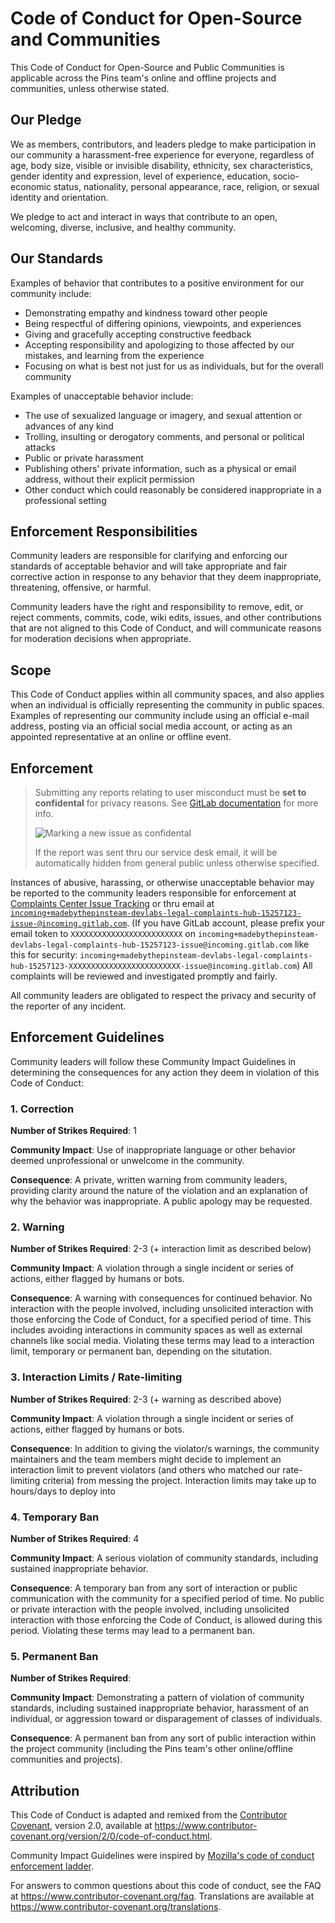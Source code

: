 #  Code of Conduct for Open-Source and Communities

This Code of Conduct for Open-Source and Public Communities is applicable across the Pins team's online and offline projects and communities, unless otherwise stated.

## Our Pledge

We as members, contributors, and leaders pledge to make participation in our community a harassment-free experience for everyone, regardless of age, body size, visible or invisible disability, ethnicity, sex characteristics, gender identity and expression, level of experience, education, socio-economic status, nationality, personal appearance, race, religion, or sexual identity and orientation.

We pledge to act and interact in ways that contribute to an open, welcoming, diverse, inclusive, and healthy community.

## Our Standards

Examples of behavior that contributes to a positive environment for our community include:

* Demonstrating empathy and kindness toward other people
* Being respectful of differing opinions, viewpoints, and experiences
* Giving and gracefully accepting constructive feedback
* Accepting responsibility and apologizing to those affected by our mistakes, and learning from the experience
* Focusing on what is best not just for us as individuals, but for the overall community

Examples of unacceptable behavior include:

* The use of sexualized language or imagery, and sexual attention or
  advances of any kind
* Trolling, insulting or derogatory comments, and personal or political attacks
* Public or private harassment
* Publishing others' private information, such as a physical or email
  address, without their explicit permission
* Other conduct which could reasonably be considered inappropriate in a
  professional setting

## Enforcement Responsibilities

Community leaders are responsible for clarifying and enforcing our standards of acceptable behavior and will take appropriate and fair corrective action in response to any behavior that they deem inappropriate, threatening, offensive, or harmful.

Community leaders have the right and responsibility to remove, edit, or reject comments, commits, code, wiki edits, issues, and other contributions that are not aligned to this Code of Conduct, and will communicate reasons for moderation decisions when appropriate.

## Scope

This Code of Conduct applies within all community spaces, and also applies when an individual is officially representing the community in public spaces. Examples of representing our community include using an official e-mail address, posting via an official social media account, or acting as an appointed representative at an online or offline event.

## Enforcement

> Submitting any reports relating to user misconduct must be **set to confidental** for privacy reasons. See [GitLab documentation](https://docs.gitlab.com/ee/user/project/issues/confidential_issues.html#confidential-issues) for more info.
>
> ![Marking a new issue as confidental](https://gitlab.com/MadeByThePinsTeam-DevLabs/legal/complaints-hub/uploads/9575bcf1e3ad550f0d4f7a562608e8db/image.png)
>
> If the report was sent thru our service desk email, it will be automatically hidden from general public unless otherwise specified.

Instances of abusive, harassing, or otherwise unacceptable behavior may be reported to the community leaders responsible for enforcement at [Complaints Center Issue Tracking](https://gitlab.com/MadeByThePinsTeam-DevLabs/legal/complaints-hub/issues) or thru email at [`incoming+madebythepinsteam-devlabs-legal-complaints-hub-15257123-issue-@incoming.gitlab.com`](mailto:incoming+madebythepinsteam-devlabs-legal-complaints-hub-15257123-issue-@incoming.gitlab.com). (If you have GitLab account, please prefix your email token to `XXXXXXXXXXXXXXXXXXXXXXXXX` on `incoming+madebythepinsteam-devlabs-legal-complaints-hub-15257123-issue@incoming.gitlab.com` like this for security: `incoming+madebythepinsteam-devlabs-legal-complaints-hub-15257123-XXXXXXXXXXXXXXXXXXXXXXXXX-issue@incoming.gitlab.com`) All complaints will be reviewed and investigated promptly and fairly.

All community leaders are obligated to respect the privacy and security of the reporter of any incident.

## Enforcement Guidelines

Community leaders will follow these Community Impact Guidelines in determining the consequences for any action they deem in violation of this Code of Conduct:

### 1. Correction

**Number of Strikes Required**: 1

**Community Impact**: Use of inappropriate language or other behavior deemed unprofessional or unwelcome in the community.

**Consequence**: A private, written warning from community leaders, providing clarity around the nature of the violation and an explanation of why the behavior was inappropriate. A public apology may be requested.

### 2. Warning

**Number of Strikes Required**: 2-3 (+ interaction limit as described below)

**Community Impact**: A violation through a single incident or series of actions, either flagged by humans or bots.

**Consequence**: A warning with consequences for continued behavior. No interaction with the people involved, including unsolicited interaction with those enforcing the Code of Conduct, for a specified period of time. This includes avoiding interactions in community spaces as well as external channels like social media. Violating these terms may lead to a interaction limit, temporary or permanent ban, depending on the situtation.

### 3. Interaction Limits / Rate-limiting

**Number of Strikes Required**: 2-3 (+ warning as described above)

**Community Impact**: A violation through a single incident or series of actions, either flagged by humans or bots.

**Consequence**: In addition to giving the violator/s warnings, the community maintainers and the team members might decide to implement an interaction limit to prevent violators (and others who matched our rate-limiting criteria) from messing the project. Interaction limits may take up to hours/days to deploy into

### 4. Temporary Ban

**Number of Strikes Required**: 4

**Community Impact**: A serious violation of community standards, including sustained inappropriate behavior.

**Consequence**: A temporary ban from any sort of interaction or public communication with the community for a specified period of time. No public or private interaction with the people involved, including unsolicited interaction with those enforcing the Code of Conduct, is allowed during this period. Violating these terms may lead to a permanent ban.

### 5. Permanent Ban

**Number of Strikes Required**:

**Community Impact**: Demonstrating a pattern of violation of community standards, including sustained inappropriate behavior,  harassment of an individual, or aggression toward or disparagement of classes of individuals.

**Consequence**: A permanent ban from any sort of public interaction within the project community (including the Pins team's other online/offline communities and projects).

## Attribution

This Code of Conduct is adapted and remixed from the [Contributor Covenant][homepage], version 2.0,
available at https://www.contributor-covenant.org/version/2/0/code-of-conduct.html.

Community Impact Guidelines were inspired by [Mozilla's code of conduct enforcement ladder](https://github.com/mozilla/diversity).

[homepage]: https://www.contributor-covenant.org

For answers to common questions about this code of conduct, see the FAQ at
https://www.contributor-covenant.org/faq. Translations are available at https://www.contributor-covenant.org/translations.